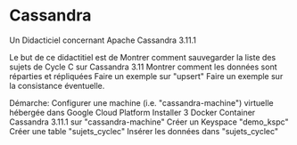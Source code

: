 # Cassandra
Un Didacticiel concernant Apache Cassandra 3.11.1

Le but de ce didactitiel est de 
Montrer comment sauvegarder la liste des sujets de Cycle C sur Cassandra 3.11 
Montrer comment les données sont réparties et répliquées
Faire un exemple sur "upsert"
Faire un exemple sur la consistance éventuelle.

Démarche:
Configurer une machine (i.e. "cassandra-machine") virtuelle hébergée dans Google Cloud Platform
Installer 3 Docker Container Cassandra 3.11.1 sur "cassandra-machine"
Créer un Keyspace "demo_kspc"
Créer une table "sujets_cyclec"
Insérer les données dans "sujets_cyclec"



